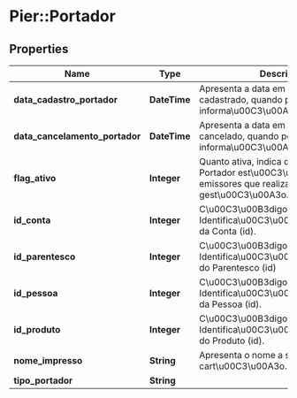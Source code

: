 # Pier::Portador

## Properties
Name | Type | Description | Notes
------------ | ------------- | ------------- | -------------
**data_cadastro_portador** | **DateTime** | Apresenta a data em que o Portador fora cadastrado, quando possuir esta informa\u00C3\u00A7\u00C3\u00A3o. | [optional] 
**data_cancelamento_portador** | **DateTime** | Apresenta a data em que o Portador fora cancelado, quando possuir esta informa\u00C3\u00A7\u00C3\u00A3o. | [optional] 
**flag_ativo** | **Integer** | Quanto ativa, indica que o cadastro do Portador est\u00C3\u00A1 ativo, em emissores que realizam este tipo de gest\u00C3\u00A3o. | [optional] 
**id_conta** | **Integer** | C\u00C3\u00B3digo de Identifica\u00C3\u00A7\u00C3\u00A3o da Conta (id). | [optional] 
**id_parentesco** | **Integer** | C\u00C3\u00B3digo de Identifica\u00C3\u00A7\u00C3\u00A3o do Parentesco (id) | [optional] 
**id_pessoa** | **Integer** | C\u00C3\u00B3digo de Identifica\u00C3\u00A7\u00C3\u00A3o da Pessoa (id). | [optional] 
**id_produto** | **Integer** | C\u00C3\u00B3digo de Identifica\u00C3\u00A7\u00C3\u00A3o do Produto (id). | [optional] 
**nome_impresso** | **String** | Apresenta o nome a ser impresso no cart\u00C3\u00A3o. | [optional] 
**tipo_portador** | **String** |  | [optional] 



